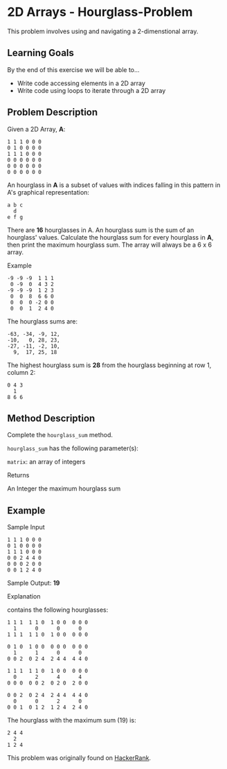 # 2D Arrays - Hourglass-Problem

This problem involves using and navigating a 2-dimenstional array.

## Learning Goals

By the end of this exercise we will be able to... 

- Write code accessing elements in a 2D array
- Write code using loops to iterate through a 2D array

## Problem Description

Given a  2D Array, **A**:

```
1 1 1 0 0 0
0 1 0 0 0 0
1 1 1 0 0 0
0 0 0 0 0 0
0 0 0 0 0 0
0 0 0 0 0 0
```

An hourglass in **A** is a subset of values with indices falling in this pattern in A's graphical representation:

```
a b c
  d
e f g
```

There are **16** hourglasses in A. An hourglass sum is the sum of an hourglass' values. Calculate the hourglass sum for every hourglass in **A**, then print the maximum hourglass sum. The array will always be a 6 x 6 array.

Example

```
-9 -9 -9  1 1 1 
 0 -9  0  4 3 2
-9 -9 -9  1 2 3
 0  0  8  6 6 0
 0  0  0 -2 0 0
 0  0  1  2 4 0
 ```

The  hourglass sums are:

```
-63, -34, -9, 12, 
-10,   0, 28, 23, 
-27, -11, -2, 10, 
  9,  17, 25, 18
```
The highest hourglass sum is **28**  from the hourglass beginning at row 1, column 2:

```
0 4 3
  1
8 6 6
```

## Method Description

Complete the `hourglass_sum` method.

`hourglass_sum` has the following parameter(s):

`matrix`: an array of integers

Returns

An Integer the maximum hourglass sum


## Example

Sample Input

```
1 1 1 0 0 0
0 1 0 0 0 0
1 1 1 0 0 0
0 0 2 4 4 0
0 0 0 2 0 0
0 0 1 2 4 0
```

Sample Output:  **19**

Explanation

 contains the following hourglasses:

```
1 1 1  1 1 0  1 0 0  0 0 0
  1      0      0      0
1 1 1  1 1 0  1 0 0  0 0 0

0 1 0  1 0 0  0 0 0  0 0 0
  1      1      0      0
0 0 2  0 2 4  2 4 4  4 4 0

1 1 1  1 1 0  1 0 0  0 0 0
  0      2      4      4
0 0 0  0 0 2  0 2 0  2 0 0

0 0 2  0 2 4  2 4 4  4 4 0
  0      0      2      0
0 0 1  0 1 2  1 2 4  2 4 0
```

The hourglass with the maximum sum (19) is:

```
2 4 4
  2
1 2 4
```

This problem was originally found on [HackerRank](https://www.hackerrank.com/challenges/2d-array/problem).